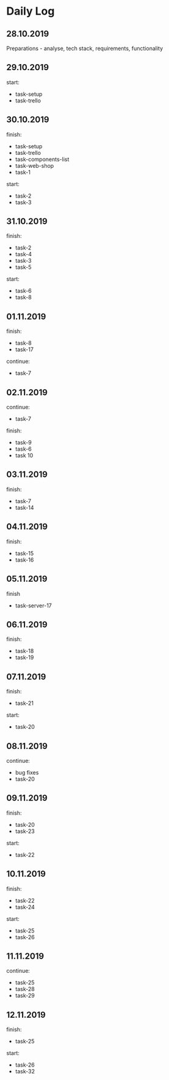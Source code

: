 # Daily Log

## 28.10.2019

Preparations - analyse, tech stack, requirements, functionality

## 29.10.2019

start:

- task-setup
- task-trello

## 30.10.2019

finish:

- task-setup
- task-trello
- task-components-list
- task-web-shop
- task-1

start:

- task-2
- task-3

## 31.10.2019

finish:

- task-2
- task-4
- task-3
- task-5

start:

- task-6
- task-8

## 01.11.2019

finish:

- task-8
- task-17

continue:

- task-7

## 02.11.2019

continue:

- task-7

finish:

- task-9
- task-6
- task 10

## 03.11.2019

finish:

- task-7
- task-14

## 04.11.2019

finish:
- task-15
- task-16

## 05.11.2019
finish
- task-server-17

## 06.11.2019
finish:
- task-18
- task-19

## 07.11.2019
finish:
- task-21

start:
- task-20

## 08.11.2019
continue:
- bug fixes
- task-20

## 09.11.2019
finish:
- task-20
- task-23

start:
- task-22

## 10.11.2019
finish:
- task-22
- task-24 

start:
- task-25
- task-26

## 11.11.2019
continue:
- task-25
- task-28
- task-29

## 12.11.2019
finish:
- task-25

start: 
- task-26
- task-32
